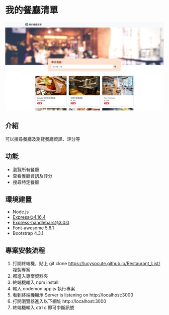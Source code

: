 # 我的餐廳清單
<img src="./public/AC_built_restaurant.png" alt="Home Page" />

## 介紹
可以搜尋餐廳及瀏覽餐廳資訊、評分等

## 功能
* 瀏覽所有餐廳
* 查看餐廳資訊及評分
* 搜尋特定餐廳

## 環境建置
* Node.js
* Express@4.16.4
* Express-handlebars@3.0.0
* Font-awesome 5.8.1
* Bootstrap 4.3.1

## 專案安裝流程
1. 打開終端機，貼上 git clone https://lucysocute.github.io/Restaurant_List/ 複製專案
2. 都進入專案資料夾
3. 終端機輸入 npm install
4. 輸入 nodemon app.js 執行專案
5. 看到終端機顯示 Server is listening on http://localhost:3000
6. 打開瀏覽器進入以下網址 http://localhost:3000
7. 終端機輸入 ctrl c 即可中斷訊號